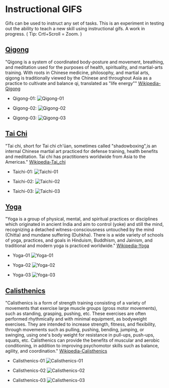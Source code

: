 Instructional GIFS
===================

Gifs can be used to instruct any set of tasks. This is an experiment in testing out the ability to teach a new skill using instructional gifs. A work in progress. ( Tip: Crtl+Scroll = Zoom. )

[Qigong](https://www.youtube.com/watch?v=UpN3AcXLSSk 'Qigong')
-----------------------------------------------------------------------------------------------

"Qigong is a system of coordinated body-posture and movement, breathing, and meditation used for the purposes of health, spirituality, and martial-arts training. With roots in Chinese medicine, philosophy, and martial arts, qigong is traditionally viewed by the Chinese and throughout Asia as a practice to cultivate and balance qi, translated as "life energy"" [Wikipedia-Qigong](https://en.wikipedia.org/wiki/Qigong 'Wikipedia-Qigong')

* Qigong-01:
![Qigong-01](https://github.com/decyphertek-io/instructional_gifs/raw/main/qigong/Shaolin_Qi_Gong_01.gif)

* Qigong-02:
![Qigong-02](https://github.com/decyphertek-io/instructional_gifs/raw/main/qigong/Shaolin_Qi_Gong_02.gif)

* Qigong-03:
![Qigong-03](https://github.com/decyphertek-io/instructional_gifs/raw/main/qigong/Shaolin_Qi_Gong_03.gif)

[Tai Chi](https://www.youtube.com/watch?v=DmlsB_KOGtM 'Tai Chi')
--------------------------------------------------------------------------

"Tai chi, short for Tai chi ch'üan, sometimes called "shadowboxing",is an internal Chinese martial art practiced for defense training, health benefits and meditation. Tai chi has practitioners worldwide from Asia to the Americas." [Wikipedia-Tai_chi](https://en.wikipedia.org/wiki/Tai_chi 'Wikipedia-Tai_chi')

* Taichi-01:
![Taichi-01](https://github.com/decyphertek-io/instructional_gifs/raw/main/Taichi/Taichi-01.gif)

* Taichi-02:
![Taichi-02](https://github.com/decyphertek-io/instructional_gifs/raw/main/Taichi/Taichi-02.gif)

* Taichi-03:
![Taichi-03](https://github.com/decyphertek-io/instructional_gifs/raw/main/Taichi/Taichi-03.gif)

[Yoga](https://www.youtube.com/watch?v=gVcWuNsblg4 'Yoga')
----------------------------------------------------------

"Yoga is a group of physical, mental, and spiritual practices or disciplines which originated in ancient India and aim to control (yoke) and still the mind, recognizing a detached witness-consciousness untouched by the mind (Chitta) and mundane suffering (Duḥkha). There is a wide variety of schools of yoga, practices, and goals in Hinduism, Buddhism, and Jainism, and traditional and modern yoga is practiced worldwide." [Wikipedia-Yoga](https://en.wikipedia.org/wiki/Yoga 'Wikipedia-Yoga')

* Yoga-01
![Yoga-01](https://github.com/decyphertek-io/instructional_gifs/raw/main/Yoga/Yoga-01.gif)

* Yoga-02
![Yoga-02](https://github.com/decyphertek-io/instructional_gifs/raw/main/Yoga/Yoga-02.gif)

* Yoga-03
![Yoga-03](https://github.com/decyphertek-io/instructional_gifs/raw/main/Yoga/Yoga-03.gif)

[Calisthenics](https://www.youtube.com/watch?v=SEm3RtZF9SQ 'Calisthenics')
---------------------------------------------------------------------------

"Calisthenics is a form of strength training consisting of a variety of movements that exercise large muscle groups (gross motor movements), such as standing, grasping, pushing, etc. These exercises are often performed rhythmically and with minimal equipment, as bodyweight exercises. They are intended to increase strength, fitness, and flexibility, through movements such as pulling, pushing, bending, jumping, or swinging, using one's body weight for resistance in pull-ups, push-ups, squats, etc. Calisthenics can provide the benefits of muscular and aerobic conditioning, in addition to improving psychomotor skills such as balance, agility, and coordination." [Wikipedia-Calisthenics](https://en.wikipedia.org/wiki/Calisthenics 'Wikipedia-Calisthenics')

* Calisthenics-01
![Calisthenics-01](https://github.com/decyphertek-io/instructional_gifs/raw/main/Calisthenics/Calisthenics-01.gif)

* Calisthenics-02
![Calisthenics-02](https://github.com/decyphertek-io/instructional_gifs/raw/main/Calisthenics/Calisthenics-02.gif)

* Calisthenics-03
![Calisthenics-03](https://github.com/decyphertek-io/instructional_gifs/raw/main/Calisthenics/Calisthenics-03.gif)